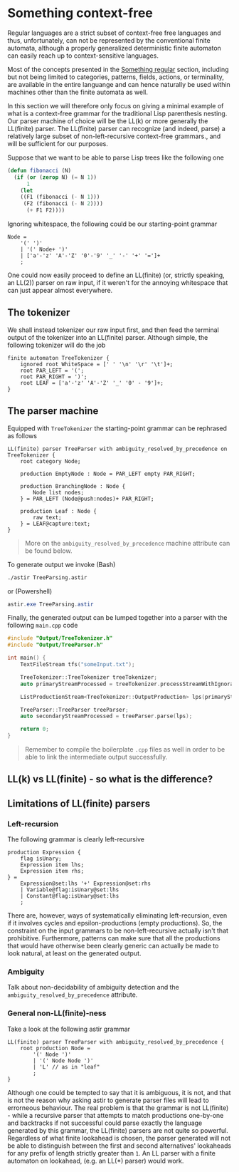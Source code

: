 # Something context-free

Regular languages are a strict subset of context-free free languages and thus, unfortunately, can not be represented by the conventional finite automata, although a properly generalized deterministic finite automaton can easily reach up to context-sensitive languages.

Most of the concepts presented in the [Something regular](/#something-regular) section, including but not being limited to categories, patterns, fields, actions, or terminality, are available in the entire languange and can hence naturally be used within machines other than the finite automata as well.

In this section we will therefore only focus on giving a minimal example of what is a context-free grammar for the traditional Lisp parenthesis nesting. Our parser machine of choice will be the LL(k) or more generally the LL(finite) parser. The LL(finite) parser can recognize (and indeed, parse) a relatively large subset of non-left-recursive context-free grammars., and will be sufficient for our purposes.

Suppose that we want to be able to parse Lisp trees like the following one

```lisp
(defun fibonacci (N)
  (if (or (zerop N) (= N 1))
      1
    (let
	((F1 (fibonacci (- N 1)))
	 (F2 (fibonacci (- N 2))))
      (+ F1 F2))))
```

Ignoring whitespace, the following could be our starting-point grammar

```astir
Node = 
    '(' ')'
    | '(' Node+ ')'
    | ['a'-'z' 'A'-'Z' '0'-'9' '_' '-' '+' '=']+
    ;
```

One could now easily proceed to define an LL(finite) (or, strictly speaking, an LL(2)) parser on raw input, if it weren't for the annoying whitespace that can just appear almost everywhere.

## The tokenizer
We shall instead tokenizer our raw input first, and then feed the terminal output of the tokenizer into an LL(finite) parser. Although simple, the following tokenizer will do the job

```astir
finite automaton TreeTokenizer {
    ignored root WhiteSpace = [' ' '\n' '\r' '\t']+;
    root PAR_LEFT = '(';
    root PAR_RIGHT = ')';
    root LEAF = ['a'-'z' 'A'-'Z' '_' '0' - '9']+;
}
```


## The parser machine
Equipped with `TreeTokenizer` the starting-point grammar can be rephrased as follows

```astir
LL(finite) parser TreeParser with ambiguity_resolved_by_precedence on TreeTokenizer {
    root category Node;

    production EmptyNode : Node = PAR_LEFT empty PAR_RIGHT;

    production BranchingNode : Node {
        Node list nodes;
    } = PAR_LEFT (Node@push:nodes)+ PAR_RIGHT;

    production Leaf : Node {
        raw text;
    } = LEAF@capture:text;
}
```

> More on the `ambiguity_resolved_by_precedence` machine attribute can be found below.

To generate output we invoke (Bash)

```bash
./astir TreeParsing.astir
```

or (Powershell)

```powershell
astir.exe TreeParsing.astir
```

Finally, the generated output can be lumped together into a parser with the following  `main.cpp` code

```cpp
#include "Output/TreeTokenizer.h"
#include "Output/TreeParser.h"

int main() {
	TextFileStream tfs("someInput.txt");

	TreeTokenizer::TreeTokenizer treeTokenizer;
	auto primaryStreamProcessed = treeTokenizer.processStreamWithIgnorance(tfs);

	ListProductionStream<TreeTokenizer::OutputProduction> lps(primaryStreamProcessed);

	TreeParser::TreeParser treeParser;
	auto secondaryStreamProcessed = treeParser.parse(lps);

	return 0;
}
```

> Remember to compile the boilerplate `.cpp` files as well in order to be able to link the intermediate output successfully.

## LL(k) vs LL(finite) - so what is the difference?

## Limitations of LL(finite) parsers

### Left-recursion
The following grammar is clearly left-recursive

```astir
production Expression {
    flag isUnary;
    Expression item lhs;
    Expression item rhs;
} = 
    Expression@set:lhs '+' Expression@set:rhs
    | Variable@flag:isUnary@set:lhs
    | Constant@flag:isUnary@set:lhs
    ;
```

There are, however, ways of systematically eliminating left-recursion, even if it involves cycles and epsilon-productions (empty productions). So, the constraint on the input grammars to be non-left-recursive actually isn't that prohibitive. Furthermore, patterns can make sure that all the productions that would have otherwise been clearly generic can actually be made to look natural, at least on the generated output.

### Ambiguity

Talk about non-decidability of ambiguity detection and the `ambiguity_resolved_by_precedence` attribute.

### General non-LL(finite)-ness
Take a look at the following astir grammar

```astir
LL(finite) parser TreeParser with ambiguity_resolved_by_precedence {
	root production Node =
		'(' Node ')'
		| '(' Node Node ')'
		| 'L' // as in "leaf"
		;
}
```

Although one could be tempted to say that it is ambiguous, it is not, and that is not the reason why asking astir to generate parser files will lead to errorneous behaviour. The real problem is that the grammar is not LL(finite) - while a recursive parser that attempts to match productions one-by-one and backtracks if not successful could parse exactly the language generated by this grammar, the LL(finite) parsers are not quite so powerful. Regardless of what finite lookahead is chosen, the parser generated will not be able to distinguish between the first and second alternatives' lookaheads for any prefix of length strictly greater than `1`. An LL parser with a finite automaton on lookahead, (e.g. an LL(*) parser) would work.